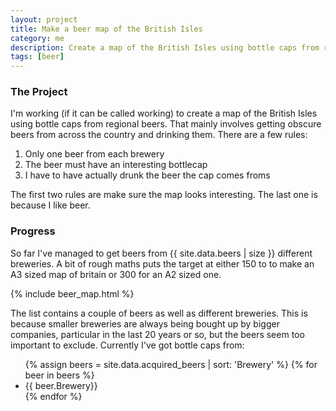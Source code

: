 ```yaml
---
layout: project
title: Make a beer map of the British Isles
category: me
description: Create a map of the British Isles using bottle caps from regional beers
tags: [beer]
---
```

### The Project
I'm working (if it can be called working) to create a map of the British Isles using bottle caps from regional beers. That mainly involves getting obscure beers from across the country and drinking them. There are a few rules:

<ol>
    <li>Only one beer from each brewery</li>
    <li>The beer must have an interesting bottlecap</li>
    <li>I have to have actually drunk the beer the cap comes froms</li>
</ol>

The first two rules are make sure the map looks interesting. The last one is because I like beer.

### Progress
So far I've managed to get beers from {{ site.data.beers | size }} different breweries. A bit of rough maths puts the target at either 150 to to make an A3 sized map of britain or 300 for an A2 sized one.

{% include beer_map.html %}

The list contains a couple of beers as well as different breweries. This is because smaller breweries are always being bought up by bigger companies, particular in the last 20 years or so, but the beers seem too important to exclude. Currently I've got bottle caps from:
<ul class="split-list">
    {% assign beers = site.data.acquired_beers | sort: 'Brewery' %}
    {% for beer in beers %}
        <li>{{ beer.Brewery}}</li>
    {% endfor %}
</ul>
